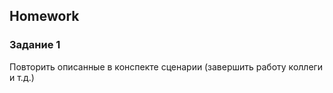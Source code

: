 ##  Homework

### Задание 1
Повторить описанные в конспекте сценарии (завершить работу коллеги и т.д.)